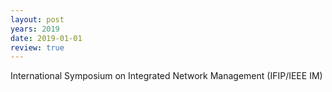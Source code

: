 ```yaml
---
layout: post
years: 2019
date: 2019-01-01
review: true
---
```


International Symposium on Integrated Network Management (IFIP/IEEE IM)